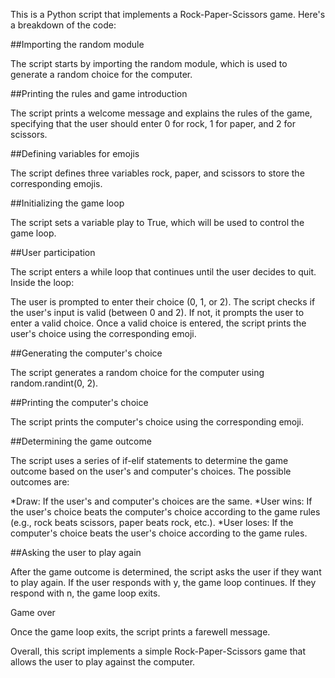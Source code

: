 This is a Python script that implements a Rock-Paper-Scissors game. Here's a breakdown of the code:

##Importing the random module

The script starts by importing the random module, which is used to generate a random choice for the computer.

##Printing the rules and game introduction

The script prints a welcome message and explains the rules of the game, specifying that the user should enter 0 for rock, 1 for paper, and 2 for scissors.

##Defining variables for emojis

The script defines three variables rock, paper, and scissors to store the corresponding emojis.

##Initializing the game loop

The script sets a variable play to True, which will be used to control the game loop.

##User participation

The script enters a while loop that continues until the user decides to quit. Inside the loop:

The user is prompted to enter their choice (0, 1, or 2).
The script checks if the user's input is valid (between 0 and 2). If not, it prompts the user to enter a valid choice.
Once a valid choice is entered, the script prints the user's choice using the corresponding emoji.

##Generating the computer's choice

The script generates a random choice for the computer using random.randint(0, 2).

##Printing the computer's choice

The script prints the computer's choice using the corresponding emoji.

##Determining the game outcome

The script uses a series of if-elif statements to determine the game outcome based on the user's and computer's choices. The possible outcomes are:

*Draw: If the user's and computer's choices are the same.
*User wins: If the user's choice beats the computer's choice according to the game rules (e.g., rock beats scissors, paper beats rock, etc.).
*User loses: If the computer's choice beats the user's choice according to the game rules.

##Asking the user to play again

After the game outcome is determined, the script asks the user if they want to play again. If the user responds with y, the game loop continues. If they respond with n, the game loop exits.

Game over

Once the game loop exits, the script prints a farewell message.

Overall, this script implements a simple Rock-Paper-Scissors game that allows the user to play against the computer.
